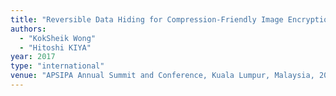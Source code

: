 ```yaml
---
title: "Reversible Data Hiding for Compression-Friendly Image Encryption Method"
authors:
  - "KokSheik Wong"
  - "Hitoshi KIYA"
year: 2017
type: "international"
venue: "APSIPA Annual Summit and Conference, Kuala Lumpur, Malaysia, 2017-12-14."
---
```


